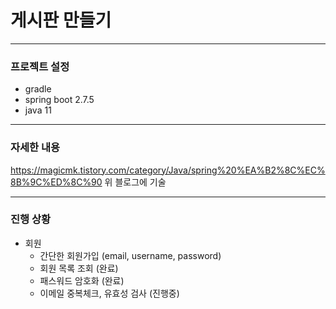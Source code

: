 # 게시판 만들기

---
### 프로젝트 설정
 - gradle
 - spring boot 2.7.5
 - java 11
---
### 자세한 내용
https://magicmk.tistory.com/category/Java/spring%20%EA%B2%8C%EC%8B%9C%ED%8C%90
위 블로그에 기술

---
### 진행 상황
 - 회원
   - 간단한 회원가입 (email, username, password)
   - 회원 목록 조회 (완료)
   - 패스워드 암호화 (완료)
   - 이메일 중복체크, 유효성 검사 (진행중)